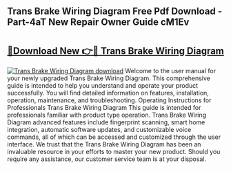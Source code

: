 ## Trans Brake Wiring Diagram Free Pdf Download - Part-4aT New Repair Owner Guide cM1Ev

# <h2><a href="http://dfsm5h.blite.top/?on=Trans+Brake+Wiring+Diagram">🔗Download New 👉🔴 Trans Brake Wiring Diagram</a></h2>

[![Trans Brake Wiring Diagram download](https://i.imgur.com/lujVjoI.png)](http://dfsm5h.blite.top/?on=Trans+Brake+Wiring+Diagram)
Welcome to the user manual for your newly upgraded Trans Brake Wiring Diagram. This comprehensive guide is intended to help you understand and operate your product successfully. You will find detailed information on features, installation, operation, maintenance, and troubleshooting. Operating Instructions for Professionals Trans Brake Wiring Diagram This guide is intended for professionals familiar with product type operation. Trans Brake Wiring Diagram advanced features include fingerprint scanning, smart home integration, automatic software updates, and customizable voice commands, all of which can be accessed and customized through the user interface. We trust that the Trans Brake Wiring Diagram has been an invaluable resource in your efforts to master your new product. Should you require any assistance, our customer service team is at your disposal.
